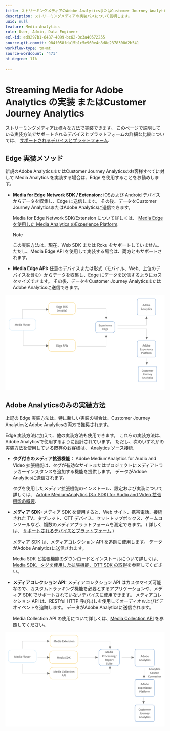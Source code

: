 ```yaml
---
title: ストリーミングメディアのAdobe AnalyticsまたはCustomer Journey Analyticsへの実装
description: ストリーミングメディアの実装パスについて説明します。
uuid: null
feature: Media Analytics
role: User, Admin, Data Engineer
exl-id: ed9297b1-6487-4099-bc62-0c3a40572255
source-git-commit: 984f058fda15b1c5e960e4c8d8e2378308d2b541
workflow-type: tm+mt
source-wordcount: '471'
ht-degree: 11%

---
```


# Streaming Media for Adobe Analytics の実装 またはCustomer Journey Analytics

ストリーミングメディアは様々な方法で実装できます。 このページで説明している実装方法でサポートされるデバイスとプラットフォームの詳細な比較については、 [サポートされるデバイスとプラットフォーム](/help/getting-started/supported-devices.md).

## Edge 実装メソッド

新規のAdobe AnalyticsまたはCustomer Journey Analyticsのお客様すべてに対して Media Analytics を実装する場合は、Edge を使用することをお勧めします。

* **Media for Edge Network SDK / Extension:** iOSおよび Android デバイスからデータを収集し、Edge に送信します。 その後、データをCustomer Journey AnalyticsまたはAdobe Analyticsに送信できます。

  Media for Edge Network SDK/Extension について詳しくは、 [Media Edge を使用した Media Analytics のExperience Platform](/help/implementation/edge/implementation-edge.md).

  >[!NOTE]
  >
  >この実装方法は、現在、Web SDK または Roku をサポートしていません。 ただし、Media Edge API を使用して実装する場合は、両方ともサポートされます。

* **Media Edge API:** 任意のデバイスまたは形式（モバイル、Web、上位のデバイスを含む）からデータを収集し、Edge にデータを送信するようにカスタマイズできます。 その後、データをCustomer Journey AnalyticsまたはAdobe Analyticsに送信できます。

  <!-- For more information about the Media Edge API, see (link to John's docs when they're ready) -->

![CJA ワークフロー](assets/cja-implementation.png)

## Adobe Analyticsのみの実装方法

上記の Edge 実装方法は、特に新しい実装の場合は、Customer Journey AnalyticsとAdobe Analyticsの両方で推奨されます。

Edge 実装方法に加えて、他の実装方法も使用できます。 これらの実装方法は、Adobe Analyticsで使用するように設計されています。 ただし、次のいずれかの実装方法を使用している既存のお客様は、 [Analytics ソース接続](https://experienceleague.adobe.com/docs/experience-platform/sources/ui-tutorials/create/adobe-applications/analytics.html?lang=ja).

* **タグ付きのメディア拡張機能：** Adobe MediumAnalytics for Audio and Video 拡張機能は、タグが有効なサイトまたはプロジェクトにメディアトラッカーインスタンスを追加する機能を提供します。 データがAdobe Analyticsに送信されます。

  タグを使用したメディア拡張機能のインストール、設定および実装について詳しくは、 [Adobe MediumAnalytics (3.x SDK) for Audio and Video 拡張機能の概要](https://experienceleague.adobe.com/docs/experience-platform/tags/extensions/client/media-analytics-3x/overview.html).

* **メディア SDK:**  メディア SDK を使用すると、Web サイト、携帯電話、接続された TV、タブレット、OTT デバイス、セットトップボックス、ゲームコンソールなど、複数のメディアプラットフォームを測定できます。 ( 詳しくは、 [サポートされるデバイスとプラットフォーム](/help/getting-started/supported-devices.md).)

  メディア SDK は、メディアコレクション API を追跡に使用します。 データがAdobe Analyticsに送信されます。

  Media SDK と拡張機能のダウンロードとインストールについて詳しくは、[Media SDK、タグを使用した拡張機能、OTT SDK の取得](/help/getting-started/download-sdks.md)を参照してください。

* **メディアコレクション API:** メディアコレクション API はカスタマイズ可能なので、カスタムトラッキング機能を必要とするアプリケーションや、メディア SDK でサポートされていないデバイスに使用できます。 メディアコレクション API は、RESTful HTTP 呼び出しを使用してオーディオおよびビデオイベントを追跡します。 データがAdobe Analyticsに送信されます。

  Media Collection API の使用について詳しくは、[Media Collection API](media-collection-api/mc-api-overview.md) を参照してください。


![Analytics ワークフロー](assets/analytics-implementation.png)

<!--
(Not sure if we need the following paragraph and graphic. Paragraph is somewhat redundant with the intro paragraph of this article)
Choose the implementation method depending on the supported platforms. Some players are not supported by the Media SDKs or the Adobe Experience Platform Media Extensions. The Media Collection APIs provide a way to support those players. For information on supported devices, see [Supported devices and platforms](/help/getting-started/supported-devices.md).

![Media Flow](media-sdk/assets/choose-media-flow2.png)
-->
